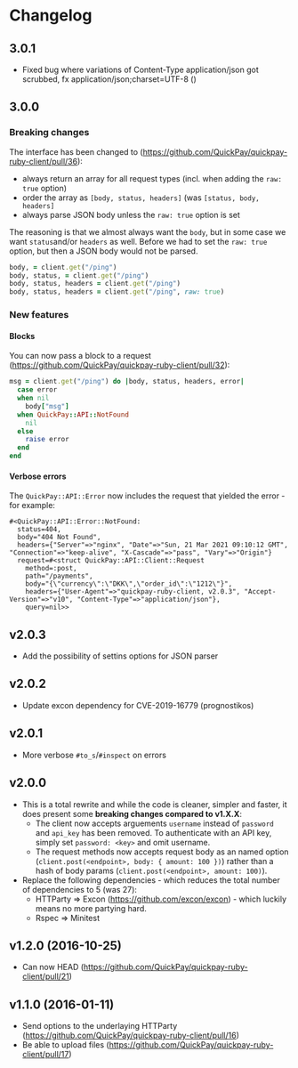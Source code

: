 # Changelog

## 3.0.1

* Fixed bug where variations of Content-Type application/json got scrubbed, fx application/json;charset=UTF-8 ()

## 3.0.0

### Breaking changes

The interface has been changed to (https://github.com/QuickPay/quickpay-ruby-client/pull/36):

- always return an array for all request types (incl. when adding the `raw: true` option)
- order the array as `[body, status, headers]` (was `[status, body, headers]`
- always parse JSON body unless the `raw: true` option is set

The reasoning is that we almost always want the `body`, but in some case we want `status`and/or `headers` as well. Before we had to set the `raw: true` option, but then a JSON body would not be parsed.

```ruby
body, = client.get("/ping")
body, status, = client.get("/ping")
body, status, headers = client.get("/ping")
body, status, headers = client.get("/ping", raw: true)
```

### New features

#### Blocks

You can now pass a block to a request (https://github.com/QuickPay/quickpay-ruby-client/pull/32):

```ruby
msg = client.get("/ping") do |body, status, headers, error|
  case error
  when nil
    body["msg"]
  when QuickPay::API::NotFound
    nil
  else
    raise error
  end
end
```

#### Verbose errors

The `QuickPay::API::Error` now includes the request that yielded the error - for example:

```
#<QuickPay::API::Error::NotFound:
  status=404,
  body="404 Not Found",
  headers={"Server"=>"nginx", "Date"=>"Sun, 21 Mar 2021 09:10:12 GMT", "Connection"=>"keep-alive", "X-Cascade"=>"pass", "Vary"=>"Origin"}
  request=#<struct QuickPay::API::Client::Request
    method=:post,
    path="/payments",
    body="{\"currency\":\"DKK\",\"order_id\":\"1212\"}",
    headers={"User-Agent"=>"quickpay-ruby-client, v2.0.3", "Accept-Version"=>"v10", "Content-Type"=>"application/json"},
    query=nil>>
```

## v2.0.3

* Add the possibility of settins options for JSON parser

## v2.0.2

* Update excon dependency for CVE-2019-16779 (prognostikos)

## v2.0.1

* More verbose `#to_s`/`#inspect` on errors

## v2.0.0

* This is a total rewrite and while the code is cleaner, simpler and faster, it does present some **breaking changes compared to v1.X.X**:
    * The client now accepts arguements `username` instead of `password` and `api_key` has been removed. To authenticate with an API key, simply set `password: <key>` and omit username.
    * The request methods now accepts request body as an named option (`client.post(<endpoint>, body: { amount: 100 })`) rather than a hash of body params (`client.post(<endpoint>, amount: 100)`).
* Replace the following dependencies - which reduces the total number of dependencies to 5 (was 27):
    * HTTParty => Excon (https://github.com/excon/excon) - which luckily means no more partying hard.
    * Rspec => Minitest

## v1.2.0 (2016-10-25)

* Can now HEAD (https://github.com/QuickPay/quickpay-ruby-client/pull/21)

## v1.1.0 (2016-01-11)

* Send options to the underlaying HTTParty (https://github.com/QuickPay/quickpay-ruby-client/pull/16)
* Be able to upload files (https://github.com/QuickPay/quickpay-ruby-client/pull/17<Paste>)
